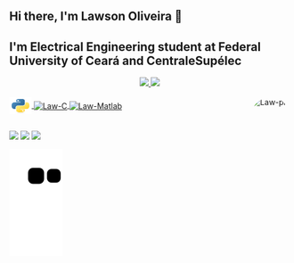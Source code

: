 ## Hi there, I'm Lawson Oliveira 👋
## I'm Electrical Engineering student at Federal University of Ceará and CentraleSupélec

<div align="center">
  <a href="https://github.com/LawsonOliveira">
  <img height="180em" src="https://github-readme-stats.vercel.app/api?username=LawsonOliveira&show_icons=true&theme=dark&include_all_commits=true&count_private=true"/>
  <img height="180em" src="https://github-readme-stats.vercel.app/api/top-langs/?username=LawsonOliveira&layout=compact&langs_count=7&theme=dark"/>
</div>
  <div style="display: inline_block"><br>
  <img align="center" alt="Law-Python" height="30" width="40" src="https://raw.githubusercontent.com/devicons/devicon/master/icons/python/python-original.svg">
  <img align="center" alt="Law-C" height="30" width="40" src="https://cdn.jsdelivr.net/gh/devicons/devicon/icons/c/c-original.svg">
  <img align="center" alt="Law-Matlab" height="30" width="40" src="https://cdn.jsdelivr.net/gh/devicons/devicon/icons/matlab/matlab-original.svg">
  <img align="right" alt="Law-pic" height="180" style="border-radius:50px;" src="https://media.discordapp.net/attachments/922510724545265707/922510873560506408/Law-anime.png?width=413&height=413">
</div>
  <link rel="stylesheet" href=>

  ##
 
<div> 
  <a href="https://instagram.com/lawsonlima" target="_blank"><img src="https://img.shields.io/badge/-Instagram-%23E4405F?style=for-the-badge&logo=instagram&logoColor=white" target="_blank"></a>
  <a href = "mailto:lawson.oli@alu.ufc.br"><img src="https://img.shields.io/badge/-Gmail-%23333?style=for-the-badge&logo=gmail&logoColor=white" target="_blank"></a>
  <a href="https://www.linkedin.com/feed/" target="_blank"><img src="https://img.shields.io/badge/-LinkedIn-%230077B5?style=for-the-badge&logo=linkedin&logoColor=white" target="_blank"></a> 
 
  ![Snake animation](https://github.com/LawsonOliveira/LawsonOliveira/blob/output/github-contribution-grid-snake.svg)
 
</div>
